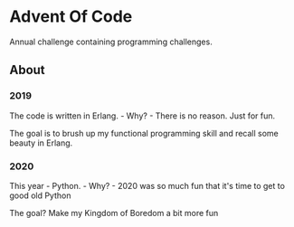 # Advent Of Code

Annual challenge containing programming challenges.

## About

### 2019

The code is written in Erlang.
    - Why?
    - There is no reason. Just for fun.

The goal is to brush up my functional programming skill and recall some beauty in Erlang.

### 2020

This year - Python.
    - Why?
    - 2020 was so much fun that it's time to get to good old Python

The goal? Make my Kingdom of Boredom a bit more fun

